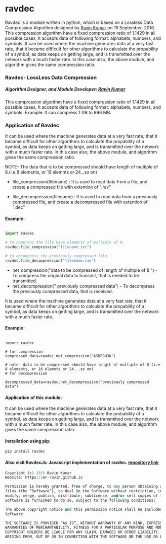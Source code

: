 # ravdec
Ravdec is a module written in python, which is based on a Lossless Data Compression Algorithm designed by [Ravin Kumar](https://mr-ravin.github.io) on 19 September, 2016. This compression algorithm have a fixed compression ratio of 1.1429 in all possible cases, It accepts data of following format: alphabets, numbers, and symbols. It can be  used where the machine generates data at a very fast rate, that it became difficult for other algorithms to calculate the propability of a symbol, as data keeps on getting large, and is transmitted over the network with a much faster rate. In this case also,  the above module, and algorithm gives the same compression ratio.

### Ravdec- LossLess Data Compression

##### Algorithm Designer, and Module Developer: [Ravin Kumar](https://mr-ravin.github.io)

This compression algorithm have a fixed compression ratio of 1.1429 in all possible cases, It accepts data of following format: alphabets, numbers, and symbols. 
Example: It can compress 1 GB to 896 MB.

### Application of Ravdec 

It can be  used where the machine generates data at a very fast rate, that it became difficult for other algorithms to calculate the propability of a symbol, as data keeps on getting large, and is transmitted over the network with a much faster rate. In this case also, the above module, and algorithm gives the same compression ratio.

NOTE- The data that is to be compressed should have length of multiple of 8.(i.e 8 elements, or 16 elemnts or 24...so on)

- file_compression(filename) : 
It is used to read data from a file, and create a compressed file with extention of ".rav" 

- file_decompression(filename) :
It is used to read data from a previously compressed file, and create a decompressed file with extention of ".dec" 

 #### Example:
 
 ```python
 
 import ravdec 

 # to compress the file have elements of multiple of 8.
 ravdec.file_compression("filename.txt")

 # to decompress the previously compressed file.
 ravdec.file_decompression("filename.rav")

 ```
 
- net_compression("data to be compressed of length of multiple of 8 ") - To compress the  original data to transmit, that is
   needed to be  transmitted.
- net_decompression(" previously compressed data")  - To decompress the previously compressed data, that is received.

It is used where the machine generates data at a very fast rate, that it became difficult for other algorithms to calculate the
propability of a symbol, as data keeps on getting large, and is transmitted over the network with a much faster rate.

#### Example:

```

import ravdec

# for compression
compressed_data=ravdec.net_compression("ASDFGHJK")

# note- data to be compressed should have length of multiple of 8.(i.e 8 elements, or 16 elemnts or 24...so on)
# for decompression

decompressed_data=ravdec.net_decompression("previously compressed data")

```

#### Application of this module:

It can be  used where the machine generates data at a very fast rate, that it became difficult for other algorithms to
calculate the probability of a symbol, as data keeps on getting large, and is transmitted over the network with a much faster
rate. In this case also, the above module, and algorithm gives the same compression ratio.

#### Installation using pip:
```
pip install ravdec
```

#### Also visit RavdecJs: Javascript implementation of ravdec. [repository link](https://github.com/mr-ravin/ravdecjs)

```python
Copyright (c) 2016 Ravin Kumar
Website: https://mr-ravin.github.io

Permission is hereby granted, free of charge, to any person obtaining a copy of this software and associated documentation 
files (the “Software”), to deal in the Software without restriction, including without limitation the rights to use, copy, 
modify, merge, publish, distribute, sublicense, and/or sell copies of the Software, and to permit persons to whom the 
Software is furnished to do so, subject to the following conditions:

The above copyright notice and this permission notice shall be included in all copies or substantial portions of the 
Software.

THE SOFTWARE IS PROVIDED “AS IS”, WITHOUT WARRANTY OF ANY KIND, EXPRESS OR IMPLIED, INCLUDING BUT NOT LIMITED TO THE 
WARRANTIES OF MERCHANTABILITY, FITNESS FOR A PARTICULAR PURPOSE AND NONINFRINGEMENT. IN NO EVENT SHALL THE AUTHORS OR 
COPYRIGHT HOLDERS BE LIABLE FOR ANY CLAIM, DAMAGES OR OTHER LIABILITY, WHETHER IN AN ACTION OF CONTRACT, TORT OR OTHERWISE, 
ARISING FROM, OUT OF OR IN CONNECTION WITH THE SOFTWARE OR THE USE OR OTHER DEALINGS IN THE SOFTWARE.
```
